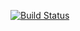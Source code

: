 [![Build Status](https://travis-ci.org/sibusisozibeko/greeting-expressjs.svg?branch=master)](https://travis-ci.org/sibusisozibeko/greeting-expressjs)
